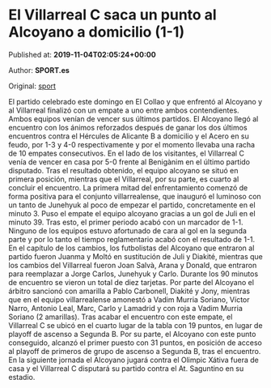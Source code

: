 
# El Villarreal C saca un punto al Alcoyano a domicilio (1-1)

Published at: **2019-11-04T02:05:24+00:00**

Author: **SPORT.es**

Original: [sport](https://www.sport.es/es/noticias/tercera-division/el-villarreal-c-saca-un-punto-al-alcoyano-a-domicilio-1-1-7713436)

El partido celebrado este domingo en El Collao y que enfrentó al Alcoyano y al Villarreal finalizó con un empate a uno entre ambos contendientes. Ambos equipos venían de vencer sus últimos partidos. El Alcoyano llegó al encuentro con los ánimos reforzados después de ganar los dos últimos encuentros contra el Hércules de Alicante B a domicilio y el Acero en su feudo, por 1-3 y 4-0 respectivamente y por el momento llevaba una racha de 10 empates consecutivos. En el lado de los visitantes, el Villarreal C venía de vencer en casa por 5-0 frente al Benigànim en el último partido disputado. Tras el resultado obtenido, el equipo alcoyano se situó en primera posición, mientras que el Villarreal, por su parte, es cuarto al concluir el encuentro.
La primera mitad del enfrentamiento comenzó de forma positiva para el conjunto villarrealense, que inauguró el luminoso con un tanto de Junehyuk al poco de empezar el partido, concretamente en el minuto 3. Puso el empate el equipo alcoyano gracias a un gol de Juli en el minuto 39. Tras esto, el primer periodo acabó con un marcador de 1-1.
Ninguno de los equipos estuvo afortunado de cara al gol en la segunda parte y por lo tanto el tiempo reglamentario acabó con el resultado de 1-1.
En el capítulo de los cambios, los futbolistas del Alcoyano que entraron al partido fueron Juanma y Moltó en sustitución de Juli y Diakité, mientras que los cambios del Villarreal fueron Joan Salvà, Arana y Donald, que entraron para reemplazar a Jorge Carlos, Junehyuk y Carlo.
Durante los 90 minutos de encuentro se vieron un total de diez tarjetas. Por parte del Alcoyano el árbitro sancionó con amarilla a Pablo Carbonell, Diakité y Jony, mientras que en el equipo villarrealense amonestó a Vadim Murria Soriano, Víctor Narro, Antonio Leal, Marc, Carlo y Lamadrid y con roja a Vadim Murria Soriano (2 amarillas).
Tras acabar el encuentro con este empate, el Villarreal C se ubicó en el cuarto lugar de la tabla con 19 puntos, en lugar de playoff de ascenso a Segunda B. Por su parte, el Alcoyano con este punto conseguido, alcanzó el primer puesto con 31 puntos, en posición de acceso al playoff de primeros de grupo de ascenso a Segunda B, tras el encuentro.
En la siguiente jornada el Alcoyano jugará contra el Olimpic Xátiva fuera de casa y el Villarreal C disputará su partido contra el At. Saguntino en su estadio.
